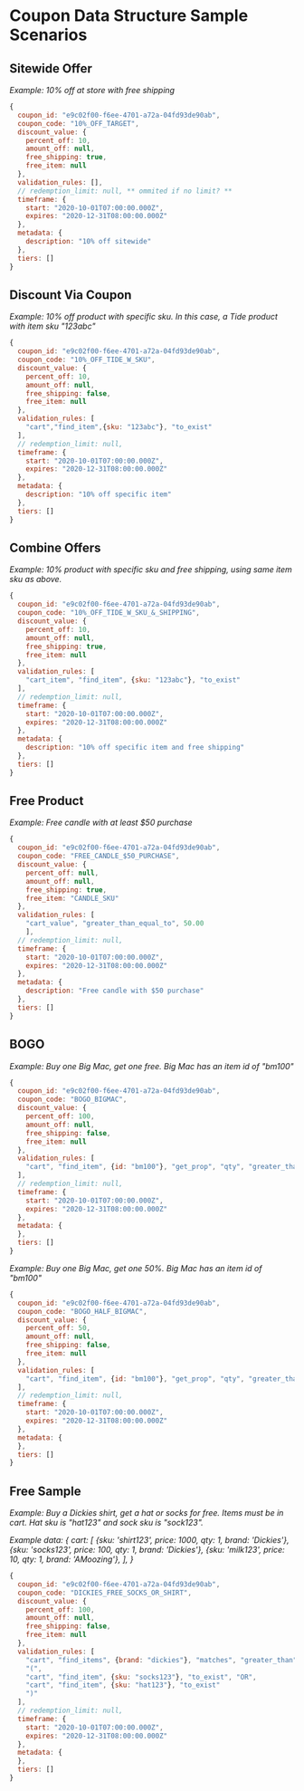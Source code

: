 # Coupon Data Structure Sample Scenarios

## Sitewide Offer

_Example: 10% off at store with free shipping_

```javascript
{
  coupon_id: "e9c02f00-f6ee-4701-a72a-04fd93de90ab",
  coupon_code: "10%_OFF_TARGET",
  discount_value: {
    percent_off: 10,
    amount_off: null,
    free_shipping: true,
    free_item: null
  },
  validation_rules: [],
  // redemption_limit: null, ** ommited if no limit? **
  timeframe: {
    start: "2020-10-01T07:00:00.000Z",
    expires: "2020-12-31T08:00:00.000Z"
  },
  metadata: {
    description: "10% off sitewide"
  },
  tiers: []
}

```

## Discount Via Coupon

_Example: 10% off product with specific sku. In this case, a Tide product with item sku "123abc"_

```javascript
{
  coupon_id: "e9c02f00-f6ee-4701-a72a-04fd93de90ab",
  coupon_code: "10%_OFF_TIDE_W_SKU",
  discount_value: {
    percent_off: 10,
    amount_off: null,
    free_shipping: false,
    free_item: null
  },
  validation_rules: [
    "cart","find_item",{sku: "123abc"}, "to_exist"
  ],
  // redemption_limit: null,
  timeframe: {
    start: "2020-10-01T07:00:00.000Z",
    expires: "2020-12-31T08:00:00.000Z"
  },
  metadata: {
    description: "10% off specific item"
  },
  tiers: []
}

```

## Combine Offers

_Example: 10% product with specific sku and free shipping, using same item sku as above._

```javascript
{
  coupon_id: "e9c02f00-f6ee-4701-a72a-04fd93de90ab",
  coupon_code: "10%_OFF_TIDE_W_SKU_&_SHIPPING",
  discount_value: {
    percent_off: 10,
    amount_off: null,
    free_shipping: true,
    free_item: null
  },
  validation_rules: [
    "cart_item", "find_item", {sku: "123abc"}, "to_exist"
  ],
  // redemption_limit: null,
  timeframe: {
    start: "2020-10-01T07:00:00.000Z",
    expires: "2020-12-31T08:00:00.000Z"
  },
  metadata: {
    description: "10% off specific item and free shipping"
  },
  tiers: []
}
```

## Free Product

_Example: Free candle with at least \$50 purchase_

```javascript
{
  coupon_id: "e9c02f00-f6ee-4701-a72a-04fd93de90ab",
  coupon_code: "FREE_CANDLE_$50_PURCHASE",
  discount_value: {
    percent_off: null,
    amount_off: null,
    free_shipping: true,
    free_item: "CANDLE_SKU"
  },
  validation_rules: [
    "cart_value", "greater_than_equal_to", 50.00
    ],
  // redemption_limit: null,
  timeframe: {
    start: "2020-10-01T07:00:00.000Z",
    expires: "2020-12-31T08:00:00.000Z"
  },
  metadata: {
    description: "Free candle with $50 purchase"
  },
  tiers: []
}
```

## BOGO

_Example: Buy one Big Mac, get one free. Big Mac has an item id of "bm100"_

```javascript
{
  coupon_id: "e9c02f00-f6ee-4701-a72a-04fd93de90ab",
  coupon_code: "BOGO_BIGMAC",
  discount_value: {
    percent_off: 100,
    amount_off: null,
    free_shipping: false,
    free_item: null
  },
  validation_rules: [
    "cart", "find_item", {id: "bm100"}, "get_prop", "qty", "greater_than_equal_to", 2
  ],
  // redemption_limit: null,
  timeframe: {
    start: "2020-10-01T07:00:00.000Z",
    expires: "2020-12-31T08:00:00.000Z"
  },
  metadata: {
  },
  tiers: []
}
```

_Example: Buy one Big Mac, get one 50%. Big Mac has an item id of "bm100"_

```javascript
{
  coupon_id: "e9c02f00-f6ee-4701-a72a-04fd93de90ab",
  coupon_code: "BOGO_HALF_BIGMAC",
  discount_value: {
    percent_off: 50,
    amount_off: null,
    free_shipping: false,
    free_item: null
  },
  validation_rules: [
    "cart", "find_item", {id: "bm100"}, "get_prop", "qty", "greater_than_equal_to", 2
  ],
  // redemption_limit: null,
  timeframe: {
    start: "2020-10-01T07:00:00.000Z",
    expires: "2020-12-31T08:00:00.000Z"
  },
  metadata: {
  },
  tiers: []
}
```

## Free Sample

_Example: Buy a Dickies shirt, get a hat or socks for free. Items must be in cart. Hat sku is "hat123" and sock sku is "sock123"._

_Example data: {
  cart: [
    {sku: 'shirt123', price: 1000, qty: 1, brand: 'Dickies'},
    {sku: 'socks123', price: 100, qty: 1, brand: 'Dickies'},
    {sku: 'milk123', price: 10, qty: 1, brand: 'AMoozing'},
  ],
}_

```javascript
{
  coupon_id: "e9c02f00-f6ee-4701-a72a-04fd93de90ab",
  coupon_code: "DICKIES_FREE_SOCKS_OR_SHIRT",
  discount_value: {
    percent_off: 100,
    amount_off: null,
    free_shipping: false,
    free_item: null
  },
  validation_rules: [
    "cart", "find_items", {brand: "dickies"}, "matches", "greater_than", 1, "AND"
    "(", 
    "cart", "find_item", {sku: "socks123"}, "to_exist", "OR", 
    "cart", "find_item", {sku: "hat123"}, "to_exist"
    ")"
  ],
  // redemption_limit: null,
  timeframe: {
    start: "2020-10-01T07:00:00.000Z",
    expires: "2020-12-31T08:00:00.000Z"
  },
  metadata: {
  },
  tiers: []
}
```
